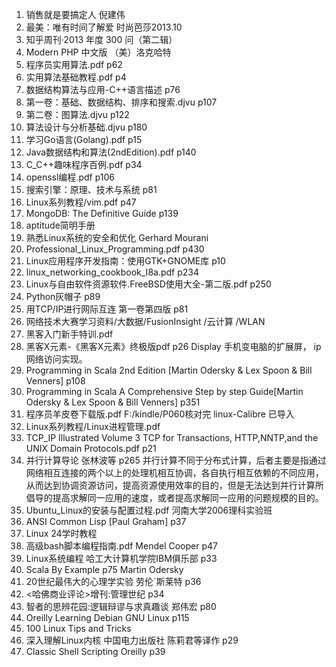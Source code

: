 1. 销售就是要搞定人 倪建伟
2. 最美：唯有时间了解爱 时尚芭莎2013.10
3. 知乎周刊·2013 年度 300 问（第二辑） 
4. Modern PHP 中文版 （美）洛克哈特
1. 程序员实用算法.pdf p62
2. 实用算法基础教程.pdf p4
3. 数据结构算法与应用-C++语言描述 p76
4. 第一卷：基础、数据结构、排序和搜索.djvu p107
5. 第二卷：图算法.djvu p122
6. 算法设计与分析基础.djvu p180
7. 学习Go语言(Golang).pdf p15
1. Java数据结构和算法(2ndEdition).pdf p140
9. C_C++趣味程序百例.pdf p34
1. openssl编程.pdf p106
12. 搜索引擎：原理、技术与系统 p81
13. Linux系列教程/vim.pdf p47
1. MongoDB: The Definitive Guide p139
15. aptitude简明手册
1. 熟悉Linux系统的安全和优化 Gerhard Mourani 
2. Professional_Linux_Programming.pdf p430
3. Linux应用程序开发指南：使用GTK+GNOME库 p10
4. linux_networking_cookbook_I8a.pdf p234
5. Linux与自由软件资源软件.FreeBSD使用大全-第二版.pdf p250
6. Python灰帽子 p89
7. 用TCP/IP进行网际互连 第一卷第四版 p81
8. 网络技术大赛学习资料/大数据/FusionInsight
   					/云计算
   					/WLAN
24. 黑客入门新手特训.pdf
1. 黑客X元素-《黑客X元素》终极版pdf p26
   Display 手机变电脑的扩展屏， ip网络访问实现。
1. Programming in Scala 2nd Edition [Martin Odersky & Lex Spoon & Bill Venners] p108
2. Programming in Scala A Comprehensive Step by step Guide[Martin Odersky & Lex Spoon & Bill Venners] p351
3. 程序员羊皮卷下载版.pdf 
   F:/kindle/P060核对完 linux-Calibre 已导入
4. Linux系列教程/Linux进程管理.pdf
5. TCP_IP Illustrated Volume 3 TCP for Transactions, HTTP,NNTP,and the UNIX Domain Protocols.pdf p21
6. 并行计算导论 张林波等 p265
并行计算不同于分布式计算，后者主要是指通过网络相互连接的两个以上的处理机相互协调，各自执行相互依赖的不同应用，从而达到协调资源访问，提高资源使用效率的目的，但是无法达到并行计算所倡导的提高求解同一应用的速度，或者提高求解同一应用的问题规模的目的。
1. Ubuntu_Linux的安装与配置过程.pdf 河南大学2006理科实验班
2. ANSI Common Lisp [Paul Graham]  p37
3. Linux 24学时教程 
1. 高级bash脚本编程指南.pdf Mendel Cooper p47
1. Linux系统编程 哈工大计算机学院IBM俱乐部 p33
2. Scala By Example p75
   Martin Odersky
3. 20世纪最伟大的心理学实验 劳伦`斯莱特 p36
4. <哈佛商业评论>增刊:管理世纪 p34
5. 智者的思辨花园:逻辑辩谬与求真趣谈 郑伟宏 p80
6. Oreilly Learning Debian GNU Linux p115
7. 100 Linux Tips and Tricks
8. 深入理解Linux内核 中国电力出版社 陈莉君等译作 p29
9. Classic Shell Scripting Oreilly p39
